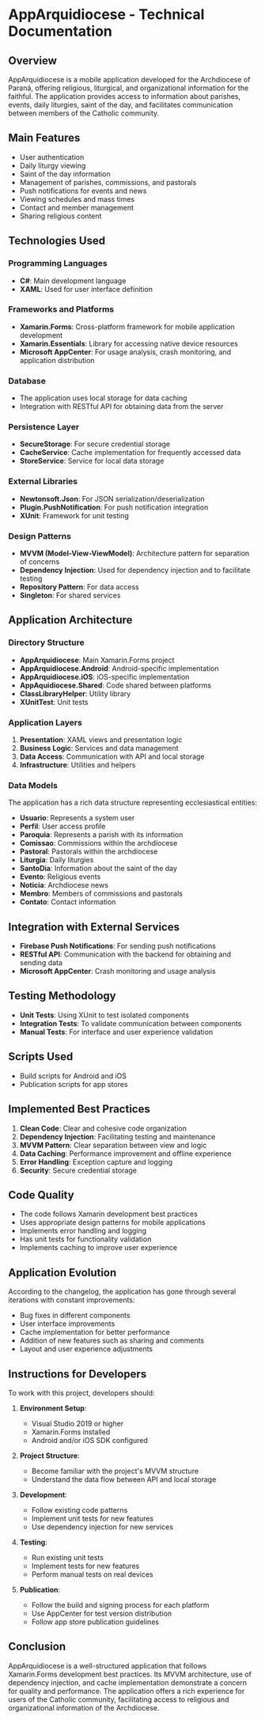 # AppArquidiocese - Technical Documentation

## Overview
AppArquidiocese is a mobile application developed for the Archdiocese of Paraná, offering religious, liturgical, and organizational information for the faithful. The application provides access to information about parishes, events, daily liturgies, saint of the day, and facilitates communication between members of the Catholic community.

## Main Features
- User authentication
- Daily liturgy viewing
- Saint of the day information
- Management of parishes, commissions, and pastorals
- Push notifications for events and news
- Viewing schedules and mass times
- Contact and member management
- Sharing religious content

## Technologies Used

### Programming Languages
- **C#**: Main development language
- **XAML**: Used for user interface definition

### Frameworks and Platforms
- **Xamarin.Forms**: Cross-platform framework for mobile application development
- **Xamarin.Essentials**: Library for accessing native device resources
- **Microsoft AppCenter**: For usage analysis, crash monitoring, and application distribution

### Database
- The application uses local storage for data caching
- Integration with RESTful API for obtaining data from the server

### Persistence Layer
- **SecureStorage**: For secure credential storage
- **CacheService**: Cache implementation for frequently accessed data
- **StoreService**: Service for local data storage

### External Libraries
- **Newtonsoft.Json**: For JSON serialization/deserialization
- **Plugin.PushNotification**: For push notification integration
- **XUnit**: Framework for unit testing

### Design Patterns
- **MVVM (Model-View-ViewModel)**: Architecture pattern for separation of concerns
- **Dependency Injection**: Used for dependency injection and to facilitate testing
- **Repository Pattern**: For data access
- **Singleton**: For shared services

## Application Architecture

### Directory Structure
- **AppArquidiocese**: Main Xamarin.Forms project
- **AppArquidiocese.Android**: Android-specific implementation
- **AppArquidiocese.iOS**: iOS-specific implementation
- **AppAquidiocese.Shared**: Code shared between platforms
- **ClassLibraryHelper**: Utility library
- **XUnitTest**: Unit tests

### Application Layers
1. **Presentation**: XAML views and presentation logic
2. **Business Logic**: Services and data management
3. **Data Access**: Communication with API and local storage
4. **Infrastructure**: Utilities and helpers

### Data Models
The application has a rich data structure representing ecclesiastical entities:
- **Usuario**: Represents a system user
- **Perfil**: User access profile
- **Paroquia**: Represents a parish with its information
- **Comissao**: Commissions within the archdiocese
- **Pastoral**: Pastorals within the archdiocese
- **Liturgia**: Daily liturgies
- **SantoDia**: Information about the saint of the day
- **Evento**: Religious events
- **Noticia**: Archdiocese news
- **Membro**: Members of commissions and pastorals
- **Contato**: Contact information

## Integration with External Services
- **Firebase Push Notifications**: For sending push notifications
- **RESTful API**: Communication with the backend for obtaining and sending data
- **Microsoft AppCenter**: Crash monitoring and usage analysis

## Testing Methodology
- **Unit Tests**: Using XUnit to test isolated components
- **Integration Tests**: To validate communication between components
- **Manual Tests**: For interface and user experience validation

## Scripts Used
- Build scripts for Android and iOS
- Publication scripts for app stores

## Implemented Best Practices
1. **Clean Code**: Clear and cohesive code organization
2. **Dependency Injection**: Facilitating testing and maintenance
3. **MVVM Pattern**: Clear separation between view and logic
4. **Data Caching**: Performance improvement and offline experience
5. **Error Handling**: Exception capture and logging
6. **Security**: Secure credential storage

## Code Quality
- The code follows Xamarin development best practices
- Uses appropriate design patterns for mobile applications
- Implements error handling and logging
- Has unit tests for functionality validation
- Implements caching to improve user experience

## Application Evolution
According to the changelog, the application has gone through several iterations with constant improvements:
- Bug fixes in different components
- User interface improvements
- Cache implementation for better performance
- Addition of new features such as sharing and comments
- Layout and user experience adjustments

## Instructions for Developers
To work with this project, developers should:

1. **Environment Setup**:
   - Visual Studio 2019 or higher
   - Xamarin.Forms installed
   - Android and/or iOS SDK configured

2. **Project Structure**:
   - Become familiar with the project's MVVM structure
   - Understand the data flow between API and local storage

3. **Development**:
   - Follow existing code patterns
   - Implement unit tests for new features
   - Use dependency injection for new services

4. **Testing**:
   - Run existing unit tests
   - Implement tests for new features
   - Perform manual tests on real devices

5. **Publication**:
   - Follow the build and signing process for each platform
   - Use AppCenter for test version distribution
   - Follow app store publication guidelines

## Conclusion
AppArquidiocese is a well-structured application that follows Xamarin.Forms development best practices. Its MVVM architecture, use of dependency injection, and cache implementation demonstrate a concern for quality and performance. The application offers a rich experience for users of the Catholic community, facilitating access to religious and organizational information of the Archdiocese.
